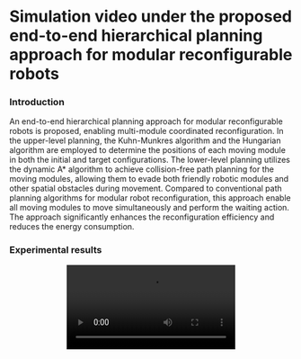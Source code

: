 # Simulation video under the proposed end-to-end hierarchical planning approach for modular reconfigurable robots
### Introduction
An end-to-end hierarchical planning approach for modular reconfigurable robots is proposed, enabling multi-module coordinated reconfiguration. In the upper-level planning, the Kuhn-Munkres algorithm and the Hungarian algorithm are employed to determine the positions of each moving module in both the initial and target configurations. The lower-level planning utilizes the dynamic A* algorithm to achieve collision-free path planning for the moving modules, allowing them to evade both friendly robotic modules and other spatial obstacles during movement. Compared to conventional path planning algorithms for modular robot reconfiguration, this approach enable all moving modules to move simultaneously and perform the waiting action. The approach significantly enhances the reconfiguration efficiency and reduces the energy consumption.
### Experimental results
<div align=center>
<video src="https://github.com/wenweiluo/MI-MRR/blob/main/reconfiguration.mp4"></video>
</div>
